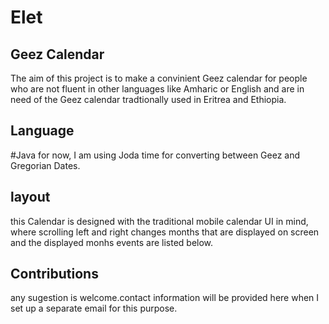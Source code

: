 # Elet
## Geez Calendar
The aim of this project is to make a convinient Geez calendar for people who are not fluent in other languages like Amharic or English 
and are in need of the Geez calendar tradtionally used in Eritrea and Ethiopia.

## Language
#Java
for now, I am using Joda time for converting between Geez and Gregorian Dates.

## layout

this Calendar is designed with the traditional mobile calendar UI in mind, where scrolling left and right changes months that are displayed on screen
and the displayed monhs events are listed below.

## Contributions

any sugestion is welcome.contact information will be provided here when I set up a separate email for this purpose.



